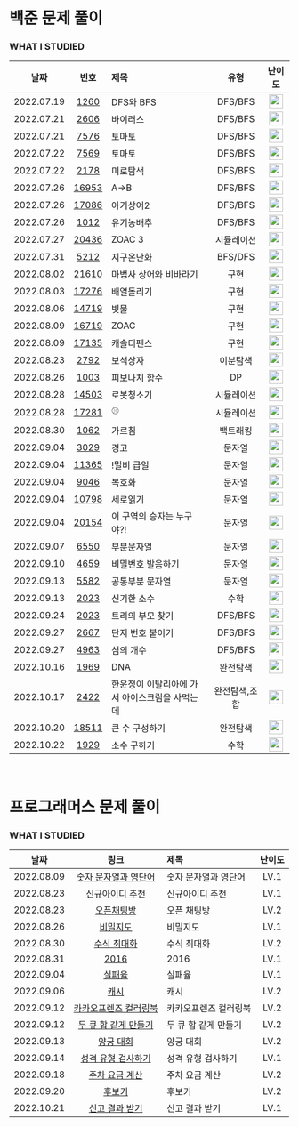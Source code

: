 # 백준 문제 풀이

### WHAT I STUDIED

|    날짜    |                      번호                      | 제목                                           |     유형      |                                       난이도                                       |
| :--------: | :--------------------------------------------: | :--------------------------------------------- | :-----------: | :--------------------------------------------------------------------------------: |
| 2022.07.19 |  [1260](https://www.acmicpc.net/problem/1260)  | DFS와 BFS                                      |    DFS/BFS    | <img height="25px" width="25px" src="https://static.solved.ac/tier_small/9.svg"/>  |
| 2022.07.21 |  [2606](https://www.acmicpc.net/problem/2606)  | 바이러스                                       |    DFS/BFS    | <img height="25px" width="25px" src="https://static.solved.ac/tier_small/8.svg"/>  |
| 2022.07.21 |  [7576](https://www.acmicpc.net/problem/7576)  | 토마토                                         |    DFS/BFS    | <img height="25px" width="25px" src="https://static.solved.ac/tier_small/11.svg"/> |
| 2022.07.22 |  [7569](https://www.acmicpc.net/problem/7579)  | 토마토                                         |    DFS/BFS    | <img height="25px" width="25px" src="https://static.solved.ac/tier_small/11.svg"/> |
| 2022.07.22 |  [2178](https://www.acmicpc.net/problem/2178)  | 미로탐색                                       |    DFS/BFS    | <img height="25px" width="25px" src="https://static.solved.ac/tier_small/10.svg"/> |
| 2022.07.26 | [16953](https://www.acmicpc.net/problem/16953) | A->B                                           |    DFS/BFS    | <img height="25px" width="25px" src="https://static.solved.ac/tier_small/9.svg"/>  |
| 2022.07.26 | [17086](https://www.acmicpc.net/problem/17086) | 아기상어2                                      |    DFS/BFS    | <img height="25px" width="25px" src="https://static.solved.ac/tier_small/9.svg"/>  |
| 2022.07.26 |  [1012](https://www.acmicpc.net/problem/1012)  | 유기농배추                                     |    DFS/BFS    | <img height="25px" width="25px" src="https://static.solved.ac/tier_small/9.svg"/>  |
| 2022.07.27 | [20436](https://www.acmicpc.net/problem/20436) | ZOAC 3                                         |  시뮬레이션   | <img height="25px" width="25px" src="https://static.solved.ac/tier_small/7.svg"/>  |
| 2022.07.31 |  [5212](https://www.acmicpc.net/problem/5212)  | 지구온난화                                     |    BFS/DFS    | <img height="25px" width="25px" src="https://static.solved.ac/tier_small/9.svg"/>  |
| 2022.08.02 | [21610](https://www.acmicpc.net/problem/21610) | 마법사 상어와 비바라기                         |     구현      | <img height="25px" width="25px" src="https://static.solved.ac/tier_small/11.svg"/> |
| 2022.08.03 | [17276](https://www.acmicpc.net/problem/17276) | 배열돌리기                                     |     구현      | <img height="25px" width="25px" src="https://static.solved.ac/tier_small/9.svg"/>  |
| 2022.08.06 | [14719](https://www.acmicpc.net/problem/14719) | 빗물                                           |     구현      | <img height="25px" width="25px" src="https://static.solved.ac/tier_small/11.svg"/> |
| 2022.08.09 | [16719](https://www.acmicpc.net/problem/16719) | ZOAC                                           |     구현      | <img height="25px" width="25px" src="https://static.solved.ac/tier_small/11.svg"/> |
| 2022.08.09 | [17135](https://www.acmicpc.net/problem/17135) | 캐슬디펜스                                     |     구현      | <img height="25px" width="25px" src="https://static.solved.ac/tier_small/13.svg"/> |
| 2022.08.23 |  [2792](https://www.acmicpc.net/problem/2792)  | 보석상자                                       |   이분탐색    | <img height="25px" width="25px" src="https://static.solved.ac/tier_small/9.svg"/>  |
| 2022.08.26 |  [1003](https://www.acmicpc.net/problem/1003)  | 피보나치 함수                                  |      DP       | <img height="25px" width="25px" src="https://static.solved.ac/tier_small/8.svg"/>  |
| 2022.08.28 | [14503](https://www.acmicpc.net/problem/14503) | 로봇청소기                                     |  시뮬레이션   | <img height="25px" width="25px" src="https://static.solved.ac/tier_small/11.svg"/> |
| 2022.08.28 | [17281](https://www.acmicpc.net/problem/17281) | ⚾                                             |  시뮬레이션   | <img height="25px" width="25px" src="https://static.solved.ac/tier_small/12.svg"/> |
| 2022.08.30 |  [1062](https://www.acmicpc.net/problem/1062)  | 가르침                                         |   백트래킹    | <img height="25px" width="25px" src="https://static.solved.ac/tier_small/12.svg"/> |
| 2022.09.04 |  [3029](https://www.acmicpc.net/problem/1062)  | 경고                                           |    문자열     | <img height="25px" width="25px" src="https://static.solved.ac/tier_small/3.svg"/>  |
| 2022.09.04 | [11365](https://www.acmicpc.net/problem/11365) | !밀비 급일                                     |    문자열     | <img height="25px" width="25px" src="https://static.solved.ac/tier_small/2.svg"/>  |
| 2022.09.04 |  [9046](https://www.acmicpc.net/problem/9046)  | 복호화                                         |    문자열     | <img height="25px" width="25px" src="https://static.solved.ac/tier_small/4.svg"/>  |
| 2022.09.04 | [10798](https://www.acmicpc.net/problem/10798) | 세로읽기                                       |    문자열     | <img height="25px" width="25px" src="https://static.solved.ac/tier_small/5.svg"/>  |
| 2022.09.04 | [20154](https://www.acmicpc.net/problem/20154) | 이 구역의 승자는 누구야?!                      |    문자열     | <img height="25px" width="25px" src="https://static.solved.ac/tier_small/5.svg"/>  |
| 2022.09.07 |  [6550](https://www.acmicpc.net/problem/6550)  | 부분문자열                                     |    문자열     | <img height="25px" width="25px" src="https://static.solved.ac/tier_small/6.svg"/>  |
| 2022.09.10 |  [4659](https://www.acmicpc.net/problem/4659)  | 비밀번호 발음하기                              |    문자열     | <img height="25px" width="25px" src="https://static.solved.ac/tier_small/6.svg"/>  |
| 2022.09.13 |  [5582](https://www.acmicpc.net/problem/5582)  | 공통부분 문자열                                |    문자열     | <img height="25px" width="25px" src="https://static.solved.ac/tier_small/11.svg"/> |
| 2022.09.13 |  [2023](https://www.acmicpc.net/problem/2023)  | 신기한 소수                                    |     수학      | <img height="25px" width="25px" src="https://static.solved.ac/tier_small/11.svg"/> |
| 2022.09.24 | [2023](https://www.acmicpc.net/problem/11725)  | 트리의 부모 찾기                               |    DFS/BFS    | <img height="25px" width="25px" src="https://static.solved.ac/tier_small/9.svg"/>  |
| 2022.09.27 |  [2667](https://www.acmicpc.net/problem/2667)  | 단지 번호 붙이기                               |    DFS/BFS    | <img height="25px" width="25px" src="https://static.solved.ac/tier_small/10.svg"/> |
| 2022.09.27 |  [4963](https://www.acmicpc.net/problem/4963)  | 섬의 개수                                      |    DFS/BFS    | <img height="25px" width="25px" src="https://static.solved.ac/tier_small/9.svg"/>  |
| 2022.10.16 |  [1969](https://www.acmicpc.net/problem/1969)  | DNA                                            |   완전탐색    | <img height="25px" width="25px" src="https://static.solved.ac/tier_small/7.svg"/>  |
| 2022.10.17 |  [2422](https://www.acmicpc.net/problem/2422)  | 한윤정이 이탈리아에 가서 아이스크림을 사먹는데 | 완전탐색,조합 | <img height="25px" width="25px" src="https://static.solved.ac/tier_small/7.svg"/>  |
| 2022.10.20 | [18511](https://www.acmicpc.net/problem/18511) | 큰 수 구성하기                                 |   완전탐색    | <img height="25px" width="25px" src="https://static.solved.ac/tier_small/6.svg"/>  |
| 2022.10.22 |  [1929](https://www.acmicpc.net/problem/1929)  | 소수 구하기                                    |     수학      | <img height="25px" width="25px" src="https://static.solved.ac/tier_small/8.svg"/>  |

<br />

# 프로그래머스 문제 풀이

### WHAT I STUDIED

|    날짜    |                                                        링크                                                         | 제목                  | 난이도 |
| :--------: | :-----------------------------------------------------------------------------------------------------------------: | :-------------------- | :----: |
| 2022.08.09 | <a href="https://school.programmers.co.kr/learn/courses/30/lessons/81301" target="_blank">숫자 문자열과 영단어</a>  | 숫자 문자열과 영단어  |  LV.1  |
| 2022.08.23 |    <a href="https://school.programmers.co.kr/learn/courses/30/lessons/72410" target="_blank">신규아이디 추천</a>    | 신규아이디 추천       |  LV.1  |
| 2022.08.23 |      <a href="https://school.programmers.co.kr/learn/courses/30/lessons/42888" target="_blank">오픈채팅방</a>       | 오픈 채팅방           |  LV.2  |
| 2022.08.26 |       <a href="https://school.programmers.co.kr/learn/courses/30/lessons/17681" target="_blank">비밀지도</a>        | 비밀지도              |  LV.1  |
| 2022.08.30 |      <a href="https://school.programmers.co.kr/learn/courses/30/lessons/67257" target="_blank">수식 최대화</a>      | 수식 최대화           |  LV.2  |
| 2022.08.31 |         <a href="https://school.programmers.co.kr/learn/courses/30/lessons/12901" target="_blank">2016</a>          | 2016                  |  LV.1  |
| 2022.09.04 |        <a href="https://school.programmers.co.kr/learn/courses/30/lessons/42889" target="_blank">실패율</a>         | 실패율                |  LV.1  |
| 2022.09.06 |         <a href="https://school.programmers.co.kr/learn/courses/30/lessons/17680" target="_blank">캐시</a>          | 캐시                  |  LV.2  |
| 2022.09.12 | <a href="https://school.programmers.co.kr/learn/courses/30/lessons/1829" target="_blank">카카오프렌즈 컬러링북</a>  | 카카오프렌즈 컬러링북 |  LV.2  |
| 2022.09.12 | <a href="https://school.programmers.co.kr/learn/courses/30/lessons/118667" target="_blank">두 큐 합 같게 만들기</a> | 두 큐 합 같게 만들기  |  LV.2  |
| 2022.09.13 |       <a href="https://school.programmers.co.kr/learn/courses/30/lessons/92342" target="_blank">양궁 대회</a>       | 양궁 대회             |  LV.2  |
| 2022.09.14 |  <a href="https://school.programmers.co.kr/learn/courses/30/lessons/118666" target="_blank">성격 유형 검사하기</a>  | 성격 유형 검사하기    |  LV.1  |
| 2022.09.18 |    <a href="https://school.programmers.co.kr/learn/courses/30/lessons/92341" target="_blank">주차 요금 계산</a>     | 주차 요금 계산        |  LV.2  |
| 2022.09.20 |        <a href="https://school.programmers.co.kr/learn/courses/30/lessons/42890" target="_blank">후보키</a>         | 후보키                |  LV.2  |
| 2022.10.21 |    <a href="https://school.programmers.co.kr/learn/courses/30/lessons/92334" target="_blank">신고 결과 받기</a>     | 신고 결과 받기        |  LV.1  |
